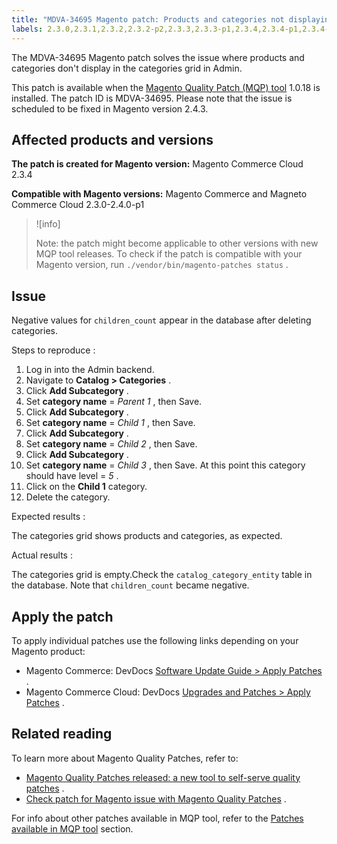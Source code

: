 ```yaml
---
title: "MDVA-34695 Magento patch: Products and categories not displaying"
labels: 2.3.0,2.3.1,2.3.2,2.3.2-p2,2.3.3,2.3.3-p1,2.3.4,2.3.4-p1,2.3.4-p2,2.3.5,2.3.5-p1,2.3.5-p2,2.3.6,2.3.6-p1,2.4.0,2.4.0-p1,MQP 1.0.18,MQP patches,Magento Commerce,Magento Commerce Cloud,Magento Quality Patches,catalog_category_entity,categories grid,children_count,display,products
---
```


The MDVA-34695 Magento patch solves the issue where products and categories don't display in the categories grid in Admin.

This patch is available when the [Magento Quality Patch (MQP) tool](https://support.magento.com/hc/en-us/articles/360047139492) 1.0.18 is installed. The patch ID is MDVA-34695. Please note that the issue is scheduled to be fixed in Magento version 2.4.3.

## Affected products and versions

 **The patch is created for Magento version:** Magento Commerce Cloud 2.3.4

 **Compatible with Magento versions:** Magento Commerce and Magneto Commerce Cloud 2.3.0-2.4.0-p1

>![info]
>
>Note: the patch might become applicable to other versions with new MQP tool releases. To check if the patch is compatible with your Magento version, run `./vendor/bin/magento-patches status` .

## Issue

Negative values for `children_count` appear in the database after deleting categories.

 <span class="wysiwyg-underline">Steps to reproduce</span> :

1. Log in into the Admin backend.
1. Navigate to **Catalog > Categories** .
1. Click **Add Subcategory** .
1. Set **category name** = *Parent 1* , then Save.
1. Click **Add Subcategory** .
1. Set **category name** = *Child 1* , then Save.
1. Click **Add Subcategory** .
1. Set **category name** = *Child 2* , then Save.
1. Click **Add Subcategory** .
1. Set **category name** = *Child 3* , then Save. At this point this category should have level = *5* .
1. Click on the **Child 1** category.
1. Delete the category.

 <span class="wysiwyg-underline">Expected results</span> :

The categories grid shows products and categories, as expected.

 <span class="wysiwyg-underline">Actual results</span> :

The categories grid is empty.Check the `catalog_category_entity` table in the database. Note that `children_count` became negative.

## Apply the patch

To apply individual patches use the following links depending on your Magento product:

* Magento Commerce: DevDocs [Software Update Guide > Apply Patches](https://devdocs.magento.com/guides/v2.4/comp-mgr/patching.html) .
* Magento Commerce Cloud: DevDocs [Upgrades and Patches > Apply Patches](https://devdocs.magento.com/cloud/project/project-patch.html) .

## Related reading

To learn more about Magento Quality Patches, refer to:

* [Magento Quality Patches released: a new tool to self-serve quality patches](https://support.magento.com/hc/en-us/articles/360047139492) .
* [Check patch for Magento issue with Magento Quality Patches](https://support.magento.com/hc/en-us/articles/360047125252) .

For info about other patches available in MQP tool, refer to the [Patches available in MQP tool](https://support.magento.com/hc/en-us/sections/360010506631-Patches-available-in-MQP-tool-) section.